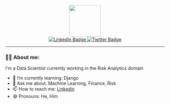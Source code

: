 <div id="header" align="center">
  <img src="https://media.giphy.com/media/WFZvB7VIXBgiz3oDXE/giphy.gif" width="100"/>
  <div id="badges">
    <a href="https://www.linkedin.com/in/satyasiddharthdash/">
      <img src="https://img.shields.io/badge/LinkedIn-blue?style=for-the-badge&logo=linkedin&logoColor=white" alt="LinkedIn Badge"/>
    </a>
    <a href="https://twitter.com/SatyaSDash">
      <img src="https://img.shields.io/badge/Twitter-blue?style=for-the-badge&logo=twitter&logoColor=white" alt="Twitter Badge"/>
    </a>
  </div>
  <img src="https://komarev.com/ghpvc/?username=SatyaSiddharthDash&style=flat-square&color=blue" alt=""/>
</div>

---
### 👨‍💻 About me:

I'm a Data Scientist currently working in the Risk Analytics domain

- 🌱 I’m currently learning: Django
- 💬 Ask me about: Machine Learning, Finance, Risk
- 📫 How to reach me: [Linkedin](https://www.linkedin.com/in/satyasiddharthdash/ "Satya Dash")
- 😄 Pronouns: He, Him
